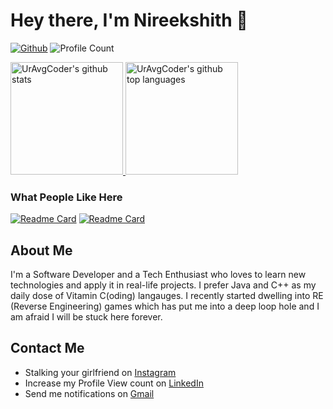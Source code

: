 # Hey there, I'm Nireekshith 👋

[![Github](https://img.shields.io/github/followers/uravgcoder?label=Follow&style=social)](https://github.com/UrAvgCoder)
![Profile Count](https://komarev.com/ghpvc/?username=UrAvgCoder) 

<a href="https://github.com/UrAvgCoder">
  <img height="180em" src="https://github-readme-stats.vercel.app/api?username=UrAvgCoder&theme=github_dark&show_icons=true&count_private=true" alt="UrAvgCoder's github stats" />
  <img height="180em" src="https://github-readme-stats.vercel.app/api/top-langs/?username=UrAvgCoder&theme=github_dark&layout=compact&hide=javascript,html,css,php,tsql" alt="UrAvgCoder's github top languages" />
</a>
<br/>

### What People Like Here
[![Readme Card](https://github-readme-stats.vercel.app/api/pin/?username=UrAvgCoder&theme=github_dark&repo=kernel-csgo)](https://github.com/UrAvgCoder/kernel-csgo)
[![Readme Card](https://github-readme-stats.vercel.app/api/pin/?username=UrAvgCoder&theme=github_dark&repo=ring0-csg0)](https://github.com/UrAvgCoder/ring0-csg0)


##  About Me

I'm a Software Developer and a Tech Enthusiast who loves to learn new technologies and apply it in real-life projects. I prefer Java and C++ as my daily dose of Vitamin C(oding) langauges. I recently started dwelling into RE (Reverse Engineering) games which has put me into a deep loop hole and I am afraid I will be stuck here forever.

## Contact Me
- Stalking your girlfriend on <a href="https://www.instagram.com/ismartgeek/">Instagram</a>
- Increase my Profile View count on <a href="https://www.linkedin.com/in/uravgcoder/">LinkedIn</a>
- Send me notifications on <a href="mailto://niri1607@gmail.com">Gmail</a>
